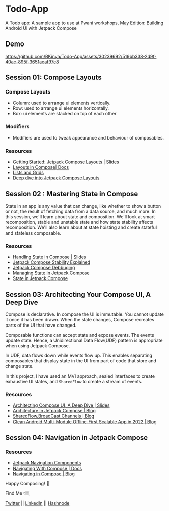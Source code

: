 # Todo-App
A Todo app: A sample app to use at Pwani workshops, May Edition: Building Android UI with Jetpack Compose

## Demo

https://github.com/BKinya/Todo-App/assets/30239692/519bb338-2d9f-40ac-895f-3651aeaf97c8



## Session 01: Compose Layouts

### Compose Layouts
- Column: used to arrange ui elements vertically.
- Row: used to arrange ui elements horizontally.
- Box: ui elements are stacked on top of each other

### Modifiers
- Modifiers are used to tweak appearance and behaviour of composables.

### Resources
- [Getting Started: Jetpack Compose Layouts | Slides](https://speakerdeck.com/bkinya/getting-started-jetpack-compose-layouts)
- [Layouts in Compose| Docs](https://developer.android.com/jetpack/compose/layouts/basics)
- [Lists and Grids](https://developer.android.com/jetpack/compose/lists)
- [Deep dive into Jetpack Compose Layouts](https://www.youtube.com/watch?v=zMKMwh9gZuI&list=PLWz5rJ2EKKc9Ty3Zl1hvMVUsXfkn93NRk&index=28)

## Session 02 : Mastering State in Compose

State in an app is any value that can change, like whether to show a button or not, the result of fetching data from a data source, and much more. In this session, we'll learn about state and composition. We'll look at smart recomposition,   stable and unstable state and how state stability affects recomposition.  We'll also learn about at state hoisting and create stateful and stateless composable. 


### Resources
- [Handling State in Compose | Slides](https://speakerdeck.com/bkinya/handling-state-in-jetpack-compose)
- [Jetpack Compose Stability Explained](https://medium.com/androiddevelopers/jetpack-compose-stability-explained-79c10db270c8)
- [Jetpack Compose Debbuging](https://io.google/2023/program/a3ed5302-d787-41bd-8623-54193d36caf0/)
- [Managing State in Jetpack Compose](https://www.kodeco.com/30172122-managing-state-in-jetpack-compose)
- [State in Jetpack Compose](https://www.youtube.com/watch?v=PMMY23F0CFg&list=PLWz5rJ2EKKc9Ty3Zl1hvMVUsXfkn93NRk&index=22)


## Session 03: Architecting Your Compose UI, A Deep Dive
Compose is declarative. In compose the UI is immutable. You cannot update it once it has been drawn. When the state changes, Compose recreates
parts of the UI that have changed.

Composable functions can accept state and expose events. The events update state. Hence, a Unidirectional Data Flow(UDF) pattern is appropriate
when using Jetpack Compose.

In UDF, data flows down while events flow up. This enables separating composables that display state in the UI from part of code that store and change state.

In this project, I have used an MVI approach, sealed interfaces to create exhaustive UI states, and `SharedFlow` to create a stream of events.

### Resources
- [Architecting Compose UI, A Deep Dive | Slides ](https://speakerdeck.com/bkinya/architecting-compose-ui-a-deep-dive)
- [Architecture in Jetpack Compose | Blog](https://medium.com/mobile-at-octopus-energy/architecture-in-jetpack-compose-mvp-mvvm-mvi-17d8170a13fd)
- [SharedFlow,BroadCast Channels | Blog](https://elizarov.medium.com/shared-flows-broadcast-channels-899b675e805c)
- [Clean Android Multi-Module Offline-First Scalable App in 2022 | Blog](https://www.droidcon.com/2022/08/16/clean-android-multi-module-offline-first-scalable-app-in-2022-including-jetpack-compose-mvi-kotlin-coroutines-flow-kotlin-serialization-hilt-and-room/)


## Session 04: Navigation in Jetpack Compose

### Resources
- [Jetpack Navigation Components](https://developer.android.com/guide/navigation/navigation-getting-started)
- [Navigating With Compose | Docs](https://developer.android.com/jetpack/compose/navigation)
- [Navigating in Compose | Blog](https://medium.com/google-developer-experts/navigating-in-jetpack-compose-78c78d365c6a)

Happy Composing! 🎉


Find Me 👇🏼

[Twitter](https://twitter.com/B__Kinya) || [LinkedIn](https://www.linkedin.com/in/beatrice-kinya-93307514b/) || [Hashnode](https://kinya.hashnode.dev)
